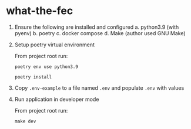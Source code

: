 # what-the-fec


1. Ensure the following are installed and configured
    a. python3.9 (with pyenv)
    b. poetry
    c. docker compose
    d. Make (author used GNU Make)


2. Setup poetry virtual environment

    From project root run:

    ```
    poetry env use python3.9

    poetry install
    ```


3. Copy `.env-example` to a file named `.env` and populate `.env` with values


4. Run application in developer mode

    From project root run:

    ```
    make dev
    ```
